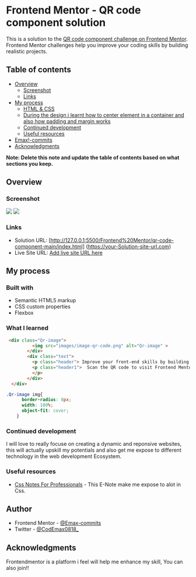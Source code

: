 # Frontend Mentor - QR code component solution

This is a solution to the [QR code component challenge on Frontend Mentor](https://www.frontendmentor.io/challenges/qr-code-component-iux_sIO_H). Frontend Mentor challenges help you improve your coding skills by building realistic projects. 

## Table of contents

- [Overview](#overview)
  - [Screenshot](#screenshot)
  - [Links](#links)
- [My process](#my-process)
  - [HTML & CSS](#built-with)
  - [During the design i learnt how to center element in a container and also how padding and margin works](#what-i-learned)
  - [Continued development](#continued-development)
  - [Useful resources](#useful-resources)
- [Emax!-commits](#author)
- [Acknowledgments](#acknowledgments)

**Note: Delete this note and update the table of contents based on what sections you keep.**

## Overview

### Screenshot

![](./screenshot/desktop.jpg)
![](./screenshot/desktop.jpg)

### Links

- Solution URL: [http://127.0.0.1:5500/Frontend%20Mentor/qr-code-component-main/index.html] (https://your-Solution-site-url.com)
- Live Site URL: [Add live site URL here](https://your-live-site-url.com)

## My process

### Built with

- Semantic HTML5 markup
- CSS custom properties
- Flexbox


### What I learned

```html
 <div class="Qr-image">
          <img src="images/image-qr-code.png" alt="Qr-image" >
        </div>
        <div class="text">
          <p class="header"> Improve your front-end skills by building projects</p>
          <p class="header1">  Scan the QR code to visit Frontend Mentor and take your coding skills to the next level
          </p>
        </div>
  </div>
```
```css
.Qr-image img{
      border-radius: 8px;
      width: 100%;
      object-fit: cover;
    }
```

### Continued development

I will love to really focuse on creating a dynamic and reponsive websites, this will actually upskill my potentials and also get me expose to different technology in the web development Ecosystem.


### Useful resources

- [Css Notes For Professionals](https://www.example.com) - This E-Note make me expose to alot in Css.


## Author

- Frontend Mentor - [@Emax-commits](https://www.frontendmentor.io/profile/yourusername)
- Twitter - [@CodEmax0818_ ](https://www.twitter.com/yourusername)


## Acknowledgments

Frontendmentor is a platform i feel will help me enhance my skill, You can also join!!


